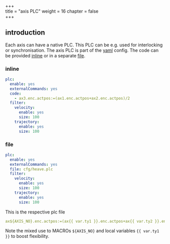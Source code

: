 +++  
title = "axis PLC"
weight = 16
chapter = false  
+++

## introduction
Each axis can have a native PLC.
This PLC can be e.g. used for interlocking or synchronisation.
The axis PLC is part of the [yaml](axisyaml) config.
The code can be provided [inline](#inline) or in a separate [file](#file).

### inline
```yaml
plc:
  enable: yes
  externalCommands: yes
  code:
    - ax3.enc.actpos:=(ax1.enc.actpos+ax2.enc.actpos)/2
  filter:
    velocity:
      enable: yes
      size: 100
    trajectory:
      enable: yes
      size: 100
```

### file
```yaml
plc:
  enable: yes
  externalCommands: yes
  file: cfg/heave.plc
  filter:
    velocity:
      enable: yes
      size: 100
    trajectory:
      enable: yes
      size: 100
```

This is the respective plc file
```yaml
ax${AXIS_NO}.enc.actpos:=(ax{{ var.ty1 }}.enc.actpos+ax{{ var.ty2 }}.enc.actpos)/2;
```
Note the mixed use to MACROs `${AXIS_NO}` and local variables `{{ var.ty1 }}` to boost flexibility.
